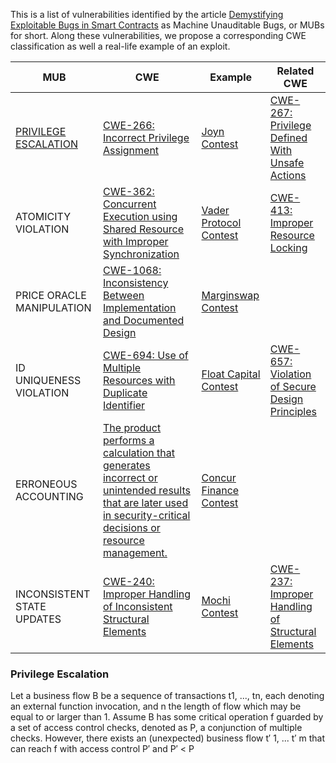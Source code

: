 This is a list of vulnerabilities identified by the article [Demystifying Exploitable Bugs in Smart Contracts](https://www.cs.purdue.edu/homes/zhan3299/res/ICSE23.pdf) as Machine Unauditable Bugs, or MUBs for short. Along these vulnerabilities, we propose a corresponding CWE classification as well a real-life example of an exploit.

| MUB  | CWE | Example | Related CWE |
| ------------- | ------------- | ------------- | ------------- |
| [PRIVILEGE ESCALATION](#Privilege-Escalation)  | [CWE-266: Incorrect Privilege Assignment](https://cwe.mitre.org/data/definitions/266.html) | [Joyn Contest](https://code4rena.com/reports/2022-03-joyn#h-04-corecollection-can-be-reinitialized) | [CWE-267: Privilege Defined With Unsafe Actions](https://cwe.mitre.org/data/definitions/267.html) |
| ATOMICITY VIOLATION | [CWE-362: Concurrent Execution using Shared Resource with Improper Synchronization](https://cwe.mitre.org/data/definitions/362.html)  | [Vader Protocol Contest](https://code4rena.com/reports/2021-11-vader#h-11-dex-v1-basepoolmint-function-can-be-frontrun)  | [CWE-413: Improper Resource Locking](https://cwe.mitre.org/data/definitions/413.html) |
| PRICE ORACLE MANIPULATION |  [CWE-1068: Inconsistency Between Implementation and Documented Design](https://cwe.mitre.org/data/definitions/1068.html)   | [Marginswap Contest](https://code4rena.com/reports/2021-04-marginswap#h-03-price-feed-can-be-manipulated)  | |
| ID UNIQUENESS VIOLATION |  [CWE-694: Use of Multiple Resources with Duplicate Identifier](https://cwe.mitre.org/data/definitions/694.html)   | [Float Capital Contest](https://code4rena.com/reports/2021-08-floatcapital#h-02-2-variables-not-indexed-by-marketindex)  | [CWE-657: Violation of Secure Design Principles](https://cwe.mitre.org/data/definitions/657.html) |
| ERRONEOUS ACCOUNTING |  [The product performs a calculation that generates incorrect or unintended results that are later used in security-critical decisions or resource management. ](https://cwe.mitre.org/data/definitions/682.html)   | [Concur Finance Contest](https://code4rena.com/reports/2022-02-concur#h-02-masterchef-improper-handling-of-deposit-fee)  | |
| INCONSISTENT STATE UPDATES |  [CWE-240: Improper Handling of Inconsistent Structural Elements](https://cwe.mitre.org/data/definitions/240.html)   | [Mochi Contest](https://code4rena.com/reports/2021-10-mochi#h-11-treasuryshare-is-overwritten-in-feepoolv0_sharemochi)  | [CWE-237: Improper Handling of Structural Elements](https://cwe.mitre.org/data/definitions/237.html) |

### Privilege Escalation
Let a business flow B be a sequence of transactions t1, ..., tn, each denoting an external function invocation, and n the length of flow which may be equal to or larger than 1. Assume B has some critical  operation f guarded by a set of access control checks, denoted as P, a conjunction of multiple checks. However, there exists an (unexpected) business flow t′ 1, ... t′ m that can reach f with access control P′ and P′ < P 

